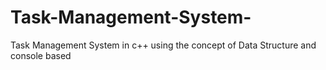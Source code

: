 # Task-Management-System-
Task Management System in c++ using the concept of Data Structure and console based 
